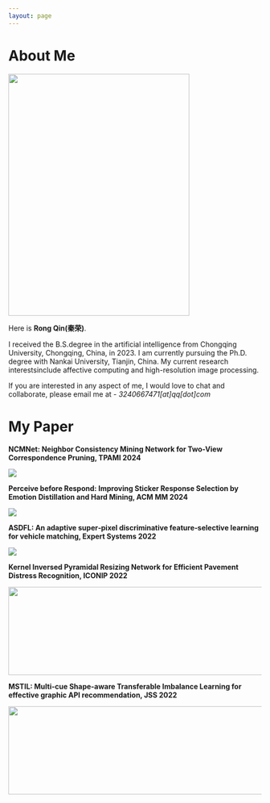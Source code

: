 ```yaml
---
layout: page
---
```


# About Me

<img src="https://qinrong-nku.github.io/qr.jpg" class="floatpic" width="360" height="480">

Here is **Rong Qin(秦荣)**.

I received the B.S.degree in the artificial intelligence from Chongqing University, Chongqing, China, in 2023. I am currently pursuing the Ph.D. degree with Nankai University, Tianjin, China. My current research interestsinclude affective computing and high-resolution image processing.

If you are interested in any aspect of me, I would love to chat and collaborate, please email me at - *3240667471[at]qq[dot]com*

# My Paper

**NCMNet: Neighbor Consistency Mining Network for Two-View Correspondence Pruning, TPAMI 2024**

<img src="https://qinrong-nku.github.io/NCMNet.png" align = "middle" />

**Perceive before Respond: Improving Sticker Response Selection by Emotion Distillation and Hard Mining, ACM MM 2024**

<img src="https://qinrong-nku.github.io/Perceive.png" align = "middle" />

**ASDFL: An adaptive super‐pixel discriminative feature‐selective learning for vehicle matching, Expert Systems 2022**

<img src="https://qinrong-nku.github.io/ASDFL.png" align = "middle" />

**Kernel Inversed Pyramidal Resizing Network for Efficient Pavement Distress Recognition, ICONIP 2022**

<img src="https://qinrong-nku.github.io/Kernel.png" height="175" width="600" align = "middle" />

**MSTIL: Multi-cue Shape-aware Transferable Imbalance Learning for effective graphic API recommendation, JSS 2022**

<img src="https://qinrong-nku.github.io/MSTIL.png" height="175" width="700" align = "middle"/>

